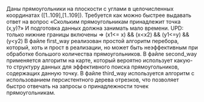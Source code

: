 Даны прямоугольники на плоскости с углами в целочисленных координатах ([1..109],[1..109]). Требуется как можно быстрее выдавать ответ на вопрос «Скольким прямоугольникам принадлежит точка (x,y)?» И подготовка данных должна занимать мало времени. UPD: только нижние границы включены => (x1<= x) && (x<x2) && (y1<=y) && (y<y2)
В файле first_way реализован простой алгоритм перебора, который, хоть и прост в реализации, но может быть неэффективным при обработке большого количества прямоугольников.
В файле second_way применяется алгоритм на карте, который вероятно использует какую-то структуру данных для эффективного поиска прямоугольников, содержащих данную точку.
В файле third_way используется алгоритм с использованием персистентного дерева отрезков, что позволяет быстро отвечать на запросы о принадлежности точек прямоугольникам.
